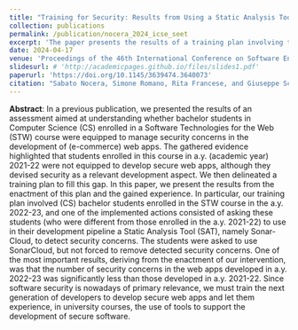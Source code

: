 ```yaml
---
title: "Training for Security: Results from Using a Static Analysis Tool in the Development Pipeline of Web Apps"
collection: publications
permalink: /publication/nocera_2024_icse_seet
excerpt: 'The paper presents the results of a training plan involving the use of a Static Analysis Tool (SonarCloud) by Computer Science students, which led to a significant reduction in security concerns in their web apps, highlighting the importance of integrating security-focused tools in university courses.'
date: 2024-04-17
venue: 'Proceedings of the 46th International Conference on Software Engineering: Software Engineering Education and Training (ICSE-SEET)'
slidesurl: # 'http://academicpages.github.io/files/slides1.pdf'
paperurl: 'https://doi.org/10.1145/3639474.3640073'
citation: "Sabato Nocera, Simone Romano, Rita Francese, and Giuseppe Scanniello. 2024. Training for Security: Results from Using a Static Analysis Tool in the Development Pipeline of Web Apps. In Proceedings of the 46th International Conference on Software Engineering: Software Engineering Education and Training (ICSE-SEET '24). Association for Computing Machinery, New York, NY, USA, 253–263. https://doi.org/10.1145/3639474.3640073"
---
```


**Abstract**: In a previous publication, we presented the results of an assessment aimed at understanding whether bachelor students in Computer Science (CS) enrolled in a Software Technologies for the Web (STW) course were equipped to manage security concerns in the development of (e-commerce) web apps. The gathered evidence highlighted that students enrolled in this course in a.y. (academic year) 2021-22 were not equipped to develop secure web apps, although they devised security as a relevant development aspect. We then delineated a training plan to fill this gap. In this paper, we present the results from the enactment of this plan and the gained experience. In particular, our training plan involved (CS) bachelor students enrolled in the STW course in the a.y. 2022-23, and one of the implemented actions consisted of asking these students (who were different from those enrolled in the a.y. 2021-22) to use in their development pipeline a Static Analysis Tool (SAT), namely Sonar-Cloud, to detect security concerns. The students were asked to use SonarCloud, but not forced to remove detected security concerns. One of the most important results, deriving from the enactment of our intervention, was that the number of security concerns in the web apps developed in a.y. 2022-23 was significantly less than those developed in a.y. 2021-22. Since software security is nowadays of primary relevance, we must train the next generation of developers to develop secure web apps and let them experience, in university courses, the use of tools to support the development of secure software.

